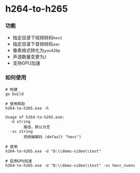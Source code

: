 # h264-to-h265

### 功能

- 指定目录下视频转码`hev1`
- 指定目录下音频转码`aac`
- 像素格式转化为`yuv420p`
- 声道数量变更为`2`
- 支持GPU加速

### 如何使用

```
# 构建
go build

# 使用帮助
h264-to-h265.exe -h

Usage of h264-to-h265.exe:
  -d string
        路径，默认为空
  -vc string
        视频编解码 (default "hevc")

# 使用
h264-to-h265.exe -d "D:\\demo-video\\test"

# 启用GPU加速
h264-to-h265.exe -d "D:\\demo-video\\test" -vc hevc_nvenc
```